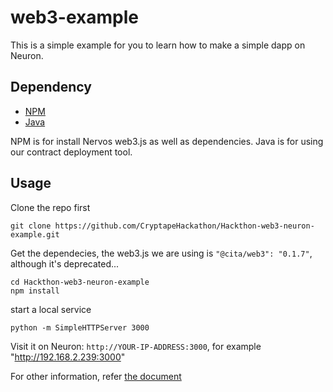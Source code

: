 # web3-example
This is a simple example for you to learn how to make a simple dapp on Neuron.

## Dependency
* [NPM](https://www.npmjs.com/get-npm)
* [Java](https://java.com/en/download/help/download_options.xml)

NPM is for install Nervos web3.js as well as dependencies.
Java is for using our contract deployment tool.

## Usage
Clone the repo first
```
git clone https://github.com/CryptapeHackathon/Hackthon-web3-neuron-example.git
```

Get the dependecies, the web3.js we are using is `"@cita/web3": "0.1.7"`, although it's deprecated...
```
cd Hackthon-web3-neuron-example 
npm install
```

start a local service
```
python -m SimpleHTTPServer 3000
```

Visit it on Neuron: `http://YOUR-IP-ADDRESS:3000`, for example "http://192.168.2.239:3000"

For other information, refer [the document](https://cryptape.github.io/Nervos-AppChain-Docs/#/)